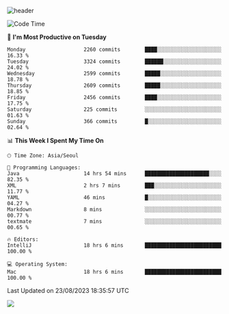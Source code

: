 ![header](https://capsule-render.vercel.app/api?type=Egg&color=timeAuto&height=300&section=header&text=PoPo&fontSize=90&animation=fadeIn)

  <!--START_SECTION:waka-->
![Code Time](http://img.shields.io/badge/Code%20Time-1%2C136%20hrs%2018%20mins-blue)

📅 **I'm Most Productive on Tuesday** 

```text
Monday                   2260 commits        ████░░░░░░░░░░░░░░░░░░░░░   16.33 % 
Tuesday                  3324 commits        ██████░░░░░░░░░░░░░░░░░░░   24.02 % 
Wednesday                2599 commits        █████░░░░░░░░░░░░░░░░░░░░   18.78 % 
Thursday                 2609 commits        █████░░░░░░░░░░░░░░░░░░░░   18.85 % 
Friday                   2456 commits        ████░░░░░░░░░░░░░░░░░░░░░   17.75 % 
Saturday                 225 commits         ░░░░░░░░░░░░░░░░░░░░░░░░░   01.63 % 
Sunday                   366 commits         █░░░░░░░░░░░░░░░░░░░░░░░░   02.64 % 
```


📊 **This Week I Spent My Time On** 

```text
🕑︎ Time Zone: Asia/Seoul

💬 Programming Languages: 
Java                     14 hrs 54 mins      █████████████████████░░░░   82.35 % 
XML                      2 hrs 7 mins        ███░░░░░░░░░░░░░░░░░░░░░░   11.77 % 
YAML                     46 mins             █░░░░░░░░░░░░░░░░░░░░░░░░   04.27 % 
Markdown                 8 mins              ░░░░░░░░░░░░░░░░░░░░░░░░░   00.77 % 
textmate                 7 mins              ░░░░░░░░░░░░░░░░░░░░░░░░░   00.65 % 

🔥 Editors: 
IntelliJ                 18 hrs 6 mins       █████████████████████████   100.00 % 

💻 Operating System: 
Mac                      18 hrs 6 mins       █████████████████████████   100.00 % 
```


 Last Updated on 23/08/2023 18:35:57 UTC
<!--END_SECTION:waka-->



<img src="https://capsule-render.vercel.app/api?type=Egg&color=timeAuto&height=300&section=footer&text=PoPo&fontSize=90&animation=fadeIn&reversal=true" />
